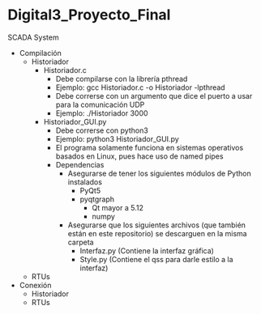 # Digital3_Proyecto_Final
SCADA System
- Compilación
  - Historiador
    - Historiador.c
      - Debe compilarse con la librería pthread
      - Ejemplo: gcc Historiador.c -o Historiador -lpthread
      - Debe correrse con un argumento que dice el puerto a usar para la comunicación UDP
      - Ejemplo: ./Historiador 3000
    - Historiador_GUI.py
      - Debe correrse con python3
      - Ejemplo: python3 Historiador_GUI.py
      - El programa solamente funciona en sistemas operativos basados en Linux, pues hace uso de named pipes
      - Dependencias
        - Asegurarse de tener los siguientes módulos de Python instalados
          - PyQt5
          - pyqtgraph
            - Qt mayor a 5.12
            - numpy
        - Asegurarse que los siguientes archivos (que también están en este repositorio) se descarguen en la misma carpeta
          - Interfaz.py (Contiene la interfaz gráfica)
          - Style.py (Contiene el qss para darle estilo a la interfaz)
  - RTUs
- Conexión
  - Historiador
  - RTUs
